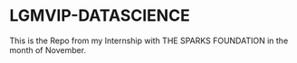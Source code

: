 # LGMVIP-DATASCIENCE

This is the Repo from my Internship with THE SPARKS FOUNDATION in the month of November.
